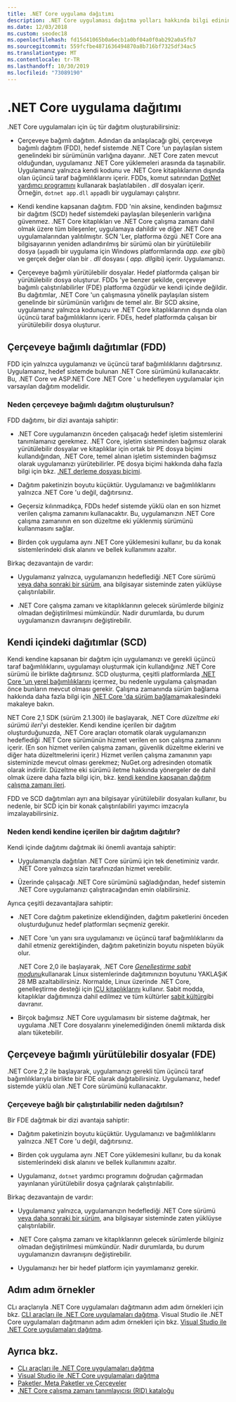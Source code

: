 ```yaml
---
title: .NET Core uygulama dağıtımı
description: .NET Core uygulaması dağıtma yolları hakkında bilgi edinin.
ms.date: 12/03/2018
ms.custom: seodec18
ms.openlocfilehash: fd15d41065b0a6ecb1a0bf04a0f0ab292a0a5fb7
ms.sourcegitcommit: 559fcfbe4871636494870a8b716bf7325df34ac5
ms.translationtype: MT
ms.contentlocale: tr-TR
ms.lasthandoff: 10/30/2019
ms.locfileid: "73089190"
---
```

# <a name="net-core-application-deployment"></a>.NET Core uygulama dağıtımı

.NET Core uygulamaları için üç tür dağıtım oluşturabilirsiniz:

- Çerçeveye bağımlı dağıtım. Adından da anlaşılacağı gibi, çerçeveye bağımlı dağıtım (FDD), hedef sistemde .NET Core 'un paylaşılan sistem genelindeki bir sürümünün varlığına dayanır. .NET Core zaten mevcut olduğundan, uygulamanız .NET Core yüklemeleri arasında da taşınabilir. Uygulamanız yalnızca kendi kodunu ve .NET Core kitaplıklarının dışında olan üçüncü taraf bağımlılıklarını içerir. FDDs, komut satırından [DotNet yardımcı programını](../tools/dotnet.md) kullanarak başlatılabilen *. dll* dosyaları içerir. Örneğin, `dotnet app.dll` `app`adlı bir uygulamayı çalıştırır.

- Kendi kendine kapsanan dağıtım. FDD 'nin aksine, kendinden bağımsız bir dağıtım (SCD) hedef sistemdeki paylaşılan bileşenlerin varlığına güvenmez. .NET Core kitaplıkları ve .NET Core çalışma zamanı dahil olmak üzere tüm bileşenler, uygulamaya dahildir ve diğer .NET Core uygulamalarından yalıtılmıştır. SCN 'Ler, platforma özgü .NET Core ana bilgisayarının yeniden adlandırılmış bir sürümü olan bir yürütülebilir dosya (`app`adlı bir uygulama için Windows platformlarında *app. exe* gibi) ve gerçek değer olan bir *. dll* dosyası ( *app. dll*gibi) içerir. Uygulamanızı.

- Çerçeveye bağımlı yürütülebilir dosyalar. Hedef platformda çalışan bir yürütülebilir dosya oluşturur. FDDs 'ye benzer şekilde, çerçeveye bağımlı çalıştırılabilirler (FDE) platforma özgüdür ve kendi içinde değildir. Bu dağıtımlar, .NET Core 'un çalışmasına yönelik paylaşılan sistem genelinde bir sürümünün varlığını de temel alır. Bir SCD aksine, uygulamanız yalnızca kodunuzu ve .NET Core kitaplıklarının dışında olan üçüncü taraf bağımlılıklarını içerir. FDEs, hedef platformda çalışan bir yürütülebilir dosya oluşturur.

## <a name="framework-dependent-deployments-fdd"></a>Çerçeveye bağımlı dağıtımlar (FDD)

FDD için yalnızca uygulamanızı ve üçüncü taraf bağımlılıklarını dağıtırsınız. Uygulamanız, hedef sistemde bulunan .NET Core sürümünü kullanacaktır. Bu, .NET Core ve ASP.NET Core .NET Core ' u hedefleyen uygulamalar için varsayılan dağıtım modelidir.

### <a name="why-create-a-framework-dependent-deployment"></a>Neden çerçeveye bağımlı dağıtım oluşturulsun?

FDD dağıtımı, bir dizi avantaja sahiptir:

- .NET Core uygulamanızın önceden çalışacağı hedef işletim sistemlerini tanımlamanız gerekmez. .NET Core, işletim sisteminden bağımsız olarak yürütülebilir dosyalar ve kitaplıklar için ortak bir PE dosya biçimi kullandığından, .NET Core, temel alınan işletim sisteminden bağımsız olarak uygulamanızı yürütebilirler. PE dosya biçimi hakkında daha fazla bilgi için bkz. [.NET derleme dosyası biçimi](../../standard/assembly/file-format.md).

- Dağıtım paketinizin boyutu küçüktür. Uygulamanızı ve bağımlılıklarını yalnızca .NET Core 'u değil, dağıtırsınız.

- Geçersiz kılınmadıkça, FDDs hedef sistemde yüklü olan en son hizmet verilen çalışma zamanını kullanacaktır. Bu, uygulamanızın .NET Core çalışma zamanının en son düzeltme eki yüklenmiş sürümünü kullanmasını sağlar. 

- Birden çok uygulama aynı .NET Core yüklemesini kullanır, bu da konak sistemlerindeki disk alanını ve bellek kullanımını azaltır.

Birkaç dezavantajın de vardır:

- Uygulamanız yalnızca, uygulamanızın hedeflediği .NET Core sürümü [veya daha sonraki bir sürüm](../versions/selection.md#framework-dependent-apps-roll-forward), ana bilgisayar sisteminde zaten yüklüyse çalıştırılabilir.

- .NET Core çalışma zamanı ve kitaplıklarının gelecek sürümlerde bilginiz olmadan değiştirilmesi mümkündür. Nadir durumlarda, bu durum uygulamanızın davranışını değiştirebilir.

## <a name="self-contained-deployments-scd"></a>Kendi içindeki dağıtımlar (SCD)

Kendi kendine kapsanan bir dağıtım için uygulamanızı ve gerekli üçüncü taraf bağımlılıklarını, uygulamayı oluşturmak için kullandığınız .NET Core sürümü ile birlikte dağıtırsınız. SCD oluşturma, çeşitli platformlarda [.NET Core 'un yerel bağımlılıklarını](https://github.com/dotnet/core/blob/master/Documentation/prereqs.md) içermez, bu nedenle uygulama çalışmadan önce bunların mevcut olması gerekir. Çalışma zamanında sürüm bağlama hakkında daha fazla bilgi için [.NET Core 'da sürüm bağlama](../versions/selection.md)makalesindeki makaleye bakın.

NET Core 2,1 SDK (sürüm 2.1.300) ile başlayarak, .NET Core *düzeltme eki sürümü ileri*'yi destekler. Kendi kendine içerilen bir dağıtım oluşturduğunuzda, .NET Core araçları otomatik olarak uygulamanızın hedeflediği .NET Core sürümünün hizmet verilen en son çalışma zamanını içerir. (En son hizmet verilen çalışma zamanı, güvenlik düzeltme eklerini ve diğer hata düzeltmelerini içerir.) Hizmet verilen çalışma zamanının yapı sisteminizde mevcut olması gerekmez; NuGet.org adresinden otomatik olarak indirilir. Düzeltme eki sürümü iletme hakkında yönergeler de dahil olmak üzere daha fazla bilgi için, bkz. [kendi kendine kapsanan dağıtım çalışma zamanı ileri](runtime-patch-selection.md).

FDD ve SCD dağıtımları ayrı ana bilgisayar yürütülebilir dosyaları kullanır, bu nedenle, bir SCD için bir konak çalıştırılabiliri yayımcı imzacıyla imzalayabilirsiniz.

### <a name="why-deploy-a-self-contained-deployment"></a>Neden kendi kendine içerilen bir dağıtım dağıtılır?

Kendi içinde dağıtımı dağıtmak iki önemli avantaja sahiptir:

- Uygulamanızla dağıtılan .NET Core sürümü için tek denetiminiz vardır. .NET Core yalnızca sizin tarafınızdan hizmet verebilir.

- Üzerinde çalışacağı .NET Core sürümünü sağladığından, hedef sistemin .NET Core uygulamanızı çalıştıracağından emin olabilirsiniz.

Ayrıca çeşitli dezavantajlara sahiptir:

- .NET Core dağıtım paketinize eklendiğinden, dağıtım paketlerini önceden oluşturduğunuz hedef platformları seçmeniz gerekir.

- .NET Core 'un yanı sıra uygulamanızı ve üçüncü taraf bağımlılıklarını da dahil etmeniz gerektiğinden, dağıtım paketinizin boyutu nispeten büyük olur.

  .NET Core 2,0 ile başlayarak, .NET Core [*Genelleştirme sabit modunu*](https://github.com/dotnet/corefx/blob/master/Documentation/architecture/globalization-invariant-mode.md)kullanarak Linux sistemlerinde dağıtımınızın boyutunu YAKLAŞıK 28 MB azaltabilirsiniz. Normalde, Linux üzerinde .NET Core, genelleştirme desteği için [ICU kitaplıklarını](http://icu-project.org) kullanır. Sabit modda, kitaplıklar dağıtımınıza dahil edilmez ve tüm kültürler [sabit kültür](xref:System.Globalization.CultureInfo.InvariantCulture?displayProperty=nameWithType)gibi davranır.

- Birçok bağımsız .NET Core uygulamasını bir sisteme dağıtmak, her uygulama .NET Core dosyalarını yinelemediğinden önemli miktarda disk alanı tüketebilir.

## <a name="framework-dependent-executables-fde"></a>Çerçeveye bağımlı yürütülebilir dosyalar (FDE)

.NET Core 2,2 ile başlayarak, uygulamanızı gerekli tüm üçüncü taraf bağımlılıklarıyla birlikte bir FDE olarak dağıtabilirsiniz. Uygulamanız, hedef sistemde yüklü olan .NET Core sürümünü kullanacaktır.

### <a name="why-deploy-a-framework-dependent-executable"></a>Çerçeveye bağlı bir çalıştırılabilir neden dağıtılsın?

Bir FDE dağıtmak bir dizi avantaja sahiptir:

- Dağıtım paketinizin boyutu küçüktür. Uygulamanızı ve bağımlılıklarını yalnızca .NET Core 'u değil, dağıtırsınız.

- Birden çok uygulama aynı .NET Core yüklemesini kullanır, bu da konak sistemlerindeki disk alanını ve bellek kullanımını azaltır.

- Uygulamanız, `dotnet` yardımcı programını doğrudan çağırmadan yayınlanan yürütülebilir dosya çağrılarak çalıştırılabilir.

Birkaç dezavantajın de vardır:

- Uygulamanız yalnızca, uygulamanızın hedeflediği .NET Core sürümü [veya daha sonraki bir sürüm](../versions/selection.md#framework-dependent-apps-roll-forward), ana bilgisayar sisteminde zaten yüklüyse çalıştırılabilir.

- .NET Core çalışma zamanı ve kitaplıklarının gelecek sürümlerde bilginiz olmadan değiştirilmesi mümkündür. Nadir durumlarda, bu durum uygulamanızın davranışını değiştirebilir.

- Uygulamanızı her bir hedef platform için yayımlamanız gerekir.

## <a name="step-by-step-examples"></a>Adım adım örnekler

CLı araçlarıyla .NET Core uygulamaları dağıtmanın adım adım örnekleri için bkz. [CLI araçları ile .NET Core uygulamaları dağıtma](deploy-with-cli.md). Visual Studio ile .NET Core uygulamaları dağıtmanın adım adım örnekleri için bkz. [Visual Studio ile .NET Core uygulamaları dağıtma](deploy-with-vs.md). 

## <a name="see-also"></a>Ayrıca bkz.

- [CLı araçları ile .NET Core uygulamaları dağıtma](deploy-with-cli.md)
- [Visual Studio ile .NET Core uygulamaları dağıtma](deploy-with-vs.md)
- [Paketler, Meta Paketler ve Çerçeveler](../packages.md)
- [.NET Core çalışma zamanı tanımlayıcısı (RID) kataloğu](../rid-catalog.md)
